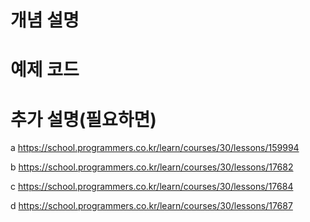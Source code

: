 # 개념 설명
# 예제 코드
# 추가 설명(필요하면)

a
https://school.programmers.co.kr/learn/courses/30/lessons/159994

b
https://school.programmers.co.kr/learn/courses/30/lessons/17682

c
https://school.programmers.co.kr/learn/courses/30/lessons/17684

d
https://school.programmers.co.kr/learn/courses/30/lessons/17687
